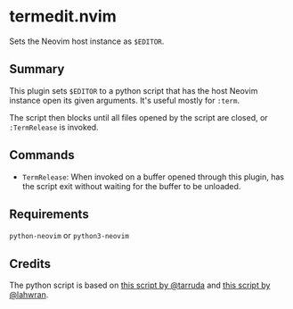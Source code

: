 # termedit.nvim
Sets the Neovim host instance as `$EDITOR`.

## Summary
This plugin sets `$EDITOR` to a python script that has the host Neovim instance
open its given arguments. It's useful mostly for `:term`.

The script then blocks until all files opened by the script are closed, or
`:TermRelease` is invoked.

## Commands
* `TermRelease`: When invoked on a buffer opened through this plugin, has the
  script exit without waiting for the buffer to be unloaded.

## Requirements
`python-neovim` or `python3-neovim`

## Credits
The python script is based on [this script by
@tarruda](https://gist.github.com/tarruda/37f7a3e22996addf8921) and [this
script by
@lahwran](https://github.com/lahwran/dotfiles/blob/master/bin/nvim-inner).
